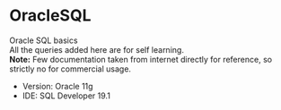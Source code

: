 # OracleSQL
Oracle SQL basics</br>
All the queries added here are for self learning.</br>
<b>Note:</b> Few documentation taken from internet directly for reference, so strictly no for commercial usage.

- Version: Oracle 11g
- IDE: SQL Developer 19.1
